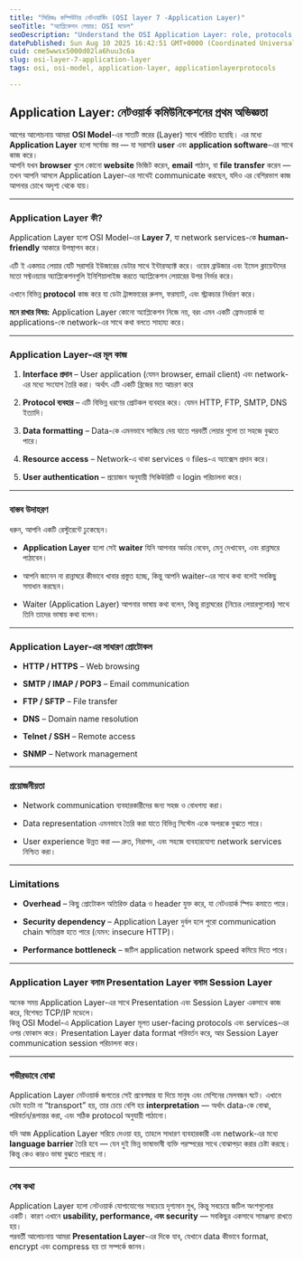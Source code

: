 ```yaml
---
title: "সিরিজঃ কম্পিউটার নেটওয়ার্কিং (OSI layer 7 -Application Layer)"
seoTitle: "অ্যাপ্লিকেশন লেয়ার: OSI মডেল"
seoDescription: "Understand the OSI Application Layer: role, protocols, functions, and examples for efficient user-network communication"
datePublished: Sun Aug 10 2025 16:42:51 GMT+0000 (Coordinated Universal Time)
cuid: cme5wwsx5000d02la6huu3c6a
slug: osi-layer-7-application-layer
tags: osi, osi-model, application-layer, applicationlayerprotocols

---
```


## **Application Layer: নেটওয়ার্ক কমিউনিকেশনের প্রথম অভিজ্ঞতা**

আগের আলোচনায় আমরা **OSI Model**\-এর সাতটি স্তরের (Layer) সাথে পরিচিত হয়েছি। এর মধ্যে **Application Layer** হলো সর্বোচ্চ স্তর — যা সরাসরি **user** এবং **application software**\-এর সাথে কাজ করে।  
আপনি যখন **browser** খুলে কোনো **website** ভিজিট করেন, **email** পাঠান, বা **file transfer** করেন — তখন আপনি আসলে Application Layer-এর সাথেই communicate করছেন, যদিও এর বেশিরভাগ কাজ আপনার চোখে অদৃশ্য থেকে যায়।

---

### **Application Layer কী?**

Application Layer হলো OSI Model-এর **Layer 7**, যা network services-কে **human-friendly** আকারে উপস্থাপন করে।

এটি ই একমাত্র লেয়ার যেটি সরাসরি ইউজারের ডেটার সাথে ইন্টারঅ্যাক্ট করে। ওয়েব ব্রাউজার এবং ইমেল ক্লায়েন্টদের মতো সফ্টওয়্যার অ্যাপ্লিকেশনগুলি ইনিশিয়ালাইজ করতে অ্যাপ্লিকেশন লেয়ারের উপর নির্ভর করে।

এখানে বিভিন্ন **protocol** কাজ করে যা ডেটা ট্রান্সফারের রুলস, ফরম্যাট, এবং স্ট্রাকচার নির্ধারণ করে।

**মনে রাখার বিষয়:** Application Layer কোনো অ্যাপ্লিকেশন নিজে নয়, বরং এমন একটি ফ্রেমওয়ার্ক যা applications-কে network-এর সাথে কথা বলতে সাহায্য করে।

---

### **Application Layer-এর মূল কাজ**

1. **Interface প্রদান** – User application (যেমন browser, email client) এবং network-এর মধ্যে সংযোগ তৈরি করা। অর্থাৎ এটি একটি ব্রিজের মত আচরণ করে
    
2. **Protocol ব্যবহার** – এটি বিভিন্ন ধরণের প্রোটকল ব্যবহার করে। যেমন HTTP, FTP, SMTP, DNS ইত্যাদি।
    
3. **Data formatting** – Data-কে এমনভাবে সাজিয়ে দেয় যাতে পরবর্তী লেয়ার গুলো তা সহজে বুঝতে পারে।
    
4. **Resource access** – Network-এ থাকা services ও files-এ অ্যাক্সেস প্রদান করে।
    
5. **User authentication** – প্রয়োজন অনুযায়ী সিকিউরিটি ও login পরিচালনা করে।
    

---

### **বাস্তব উদাহরণ**

ধরুন, আপনি একটি রেস্টুরেন্টে ঢুকেছেন।

* **Application Layer** হলো সেই **waiter** যিনি আপনার অর্ডার নেবেন, মেনু দেখাবেন, এবং রান্নাঘরে পাঠাবেন।
    
* আপনি জানেন না রান্নাঘরে কীভাবে খাবার প্রস্তুত হচ্ছে, কিন্তু আপনি waiter-এর সাথে কথা বলেই সবকিছু সমাধান করছেন।
    
* Waiter (Application Layer) আপনার ভাষায় কথা বলেন, কিন্তু রান্নাঘরের (নিচের লেয়ারগুলোর) সাথে তিনি তাদের ভাষায় কথা বলেন।
    

---

### **Application Layer-এর সাধারণ প্রোটোকল**

* **HTTP / HTTPS** – Web browsing
    
* **SMTP / IMAP / POP3** – Email communication
    
* **FTP / SFTP** – File transfer
    
* **DNS** – Domain name resolution
    
* **Telnet / SSH** – Remote access
    
* **SNMP** – Network management
    

---

### **প্রয়োজনীয়তা**

* Network communication ব্যবহারকারীদের জন্য সহজ ও বোধগম্য করা।
    
* Data representation এমনভাবে তৈরি করা যাতে বিভিন্ন সিস্টেম একে অপরকে বুঝতে পারে।
    
* User experience উন্নত করা — দ্রুত, নিরাপদ, এবং সহজে ব্যবহারযোগ্য network services নিশ্চিত করা।
    

---

### **Limitations**

* **Overhead** – কিছু প্রোটোকল অতিরিক্ত data ও header যুক্ত করে, যা নেটওয়ার্ক স্পিড কমাতে পারে।
    
* **Security dependency** – Application Layer দুর্বল হলে পুরো communication chain ক্ষতিগ্রস্ত হতে পারে (যেমন: insecure HTTP)।
    
* **Performance bottleneck** – জটিল application network speed কমিয়ে দিতে পারে।
    

---

### **Application Layer বনাম Presentation Layer বনাম Session Layer**

অনেক সময় Application Layer-এর সাথে Presentation এবং Session Layer একসাথে কাজ করে, বিশেষত TCP/IP মডেলে।  
কিন্তু OSI Model-এ Application Layer মূলত user-facing protocols এবং services-এর ওপর ফোকাস করে। Presentation Layer data format পরিবর্তন করে, আর Session Layer communication session পরিচালনা করে।

---

### **গভীরভাবে বোঝা**

Application Layer নেটওয়ার্ক জগতের সেই প্রবেশদ্বার যা দিয়ে মানুষ এবং মেশিনের মেলবন্ধন ঘটে। এখানে ডেটা যতটা না “transport” হয়, তার চেয়ে বেশি হয় **interpretation** — অর্থাৎ data-কে বোঝা, পরিবর্তন/রূপান্তর করা, এবং সঠিক protocol অনুযায়ী পাঠানো।

যদি আজ Application Layer সরিয়ে দেওয়া হয়, তাহলে সাধারণ ব্যবহারকারী এবং network-এর মধ্যে **language barrier** তৈরি হবে — যেন দুই ভিন্ন ভাষাভাষী ব্যক্তি পরস্পরের সাথে বোঝাপড়া করার চেষ্টা করছে। কিন্তু কেও কারও ভাষা বুঝতে পারছে না।

---

### **শেষ কথা**

Application Layer হলো নেটওয়ার্ক যোগাযোগের সবচেয়ে দৃশ্যমান মুখ, কিন্তু সবচেয়ে জটিল অংশগুলোর একটি। কারণ এখানে **usability, performance, এবং security** — সবকিছুর একসাথে সামঞ্জস্য রাখতে হয়।  
পরবর্তী আলোচনায় আমরা **Presentation Layer**\-এর দিকে যাব, যেখানে data কীভাবে format, encrypt এবং compress হয় তা সম্পর্কে জানব।